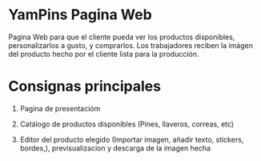 # YamPins Pagina Web
Pagina Web para que el cliente pueda ver los productos disponibles, personalizarlos a gusto, y comprarlos.
Los trabajadores reciben la imágen del producto hecho por el cliente lista para la producción.

# Consignas principales
1) Pagina de presentacióm

2) Catálogo de productos disponibles (Pines, llaveros, correas, etc)

3) Editor del producto elegido (Importar imagen, añadir texto, stickers, bordes,), previsualizacion y descarga de la imagen hecha



